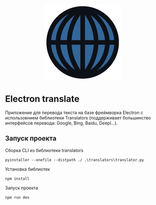 <p align="center">
  <img src="https://github.com/IlyaYashkin/electron-translate/blob/master/resources/icon.png" alt="logo"/>
</p>

# Electron translate

Приложение для перевода текста на базе фреймворка Electron с использовнием библиотеки Translators (поддерживает большинство интерфейсов перевода: Google, Bing, Baidu, Deepl...).

## Запуск проекта

Сборка CLI из библиотеки translators

```
pyinstaller --onefile --distpath ./ .\translators\translator.py
```

Установка библиотек

```
npm install
```
Запуск проекта

```
npm run dev
```
